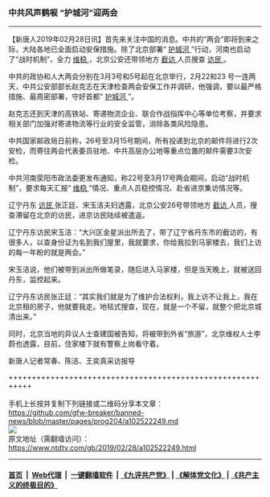 ### 中共风声鹤唳 “护城河”迎两会
------------------------

<div class="post_content">
 <p>
  【新唐人2019年02月28日讯】首先来关注中国的消息。中共的“两会”即将到来之际，大陆各地已全面启动安保措施。除了北京部署“
  <a href="https://www.ntdtv.com/gb/护城河.htm">
   护城河
  </a>
  ”行动，河南也启动了“战时机制”，全力
  <a href="https://www.ntdtv.com/gb/维稳.htm">
   维稳
  </a>
  ，北京公安还带领地方
  <a href="https://www.ntdtv.com/gb/截访.htm">
   截访
  </a>
  人员搜查
  <a href="https://www.ntdtv.com/gb/访民.htm">
   访民
  </a>
  。
 </p>
 <p>
  中共的政协和人大两会分别在3月3号和5号起在北京举行，2月22和23 号一连两天，中共公安部部长赵克志在天津检查两会安保工作并调研，他强调，要以最严格措施、最周密部署，守好首都“
  <a href="https://www.ntdtv.com/gb/护城河.htm">
   护城河
  </a>
  ”。
 </p>
 <p>
  赵克志还到天津的高铁站、寄递物流企业、联合作战指挥中心等单位考察，并要求相关部门加强对寄递物流等行业的安全监管，消除各类风险隐患。
 </p>
 <p>
  中共国家邮政局日前称，26号至3月15号期间，所有投递到北京的邮件将进行2次安检，而寄往两会代表委员驻地、中共高层办公地等重点位置的邮件需要3次安检。
 </p>
 <p>
  中共河南荥阳市政法委更发布通知，称22号至3月17号两会期间，启动“战时机制”，要求每天汇报“
  <a href="https://www.ntdtv.com/gb/维稳.htm">
   维稳
  </a>
  ”情况、重点人员稳控情况、赴省进京集访情况等。
 </p>
 <p>
  辽宁丹东
  <a href="https://www.ntdtv.com/gb/访民.htm">
   访民
  </a>
  张正廷、宋玉洁夫妇透露，北京公安26号带领地方
  <a href="https://www.ntdtv.com/gb/截访.htm">
   截访
  </a>
  人员，搜查滞留在北京的访民，进京访民陆续被遣返。
 </p>
 <p>
  辽宁丹东访民宋玉洁：“大兴区金星派出所去了，带了辽宁省丹东市的截访的，有很多人，以查身份证为名到我们屋里，我就要求，你给我拉到马家楼去，我们上访的每一年盼的就是两会。”
 </p>
 <p>
  宋玉洁说，他们被带到派出所做笔录，随后进入马家楼，但是当天晚上，就被送回丹东，监控起来。
 </p>
 <p>
  辽宁丹东访民张正廷：“其实我们就是为了维护合法权利，我上访不让我上，我在北京租的房子，他就要我走。地毯式搜查，现在，就是一个不留，就整个把北京城清出来。”
 </p>
 <p>
  同时，北京当地的异议人士查建国被告知，将被带到外省“旅游”，北京维权人士李蔚也透露，目前，住家楼下就有警察上岗看守着。
 </p>
 <p>
  新唐人记者常春、陈洁、王奕真采访报导
 </p>
 <div class="single_ad">
 </div>
</div>

+++++++++++++++++++++++++++++++++++++++++++++++++++++++++++<br/><br/>
手机上长按并复制下列链接或二维码分享本文章：<br/>
https://github.com/gfw-breaker/banned-news/blob/master/pages/prog204/a102522249.md <br/>
<a href='https://github.com/gfw-breaker/banned-news/blob/master/pages/prog204/a102522249.md'><img src='https://github.com/gfw-breaker/banned-news/blob/master/pages/prog204/a102522249.md.png'/></a> <br/>
原文地址（需翻墙访问）：https://www.ntdtv.com/gb/2019/02/28/a102522249.html


------------------------
#### [首页](https://github.com/gfw-breaker/banned-news/blob/master/README.md) &nbsp;|&nbsp; [Web代理](https://github.com/labour-camp/helloworld) &nbsp;|&nbsp; [一键翻墙软件](https://github.com/gfw-breaker/nogfw/blob/master/README.md) &nbsp;| [《九评共产党》](https://github.com/gfw-breaker/9ping.md/blob/master/README.md#九评之一评共产党是什么) | [《解体党文化》](https://github.com/gfw-breaker/jtdwh.md/blob/master/README.md) | [《共产主义的终极目的》](https://github.com/gfw-breaker/gczydzjmd.md/blob/master/README.md)

